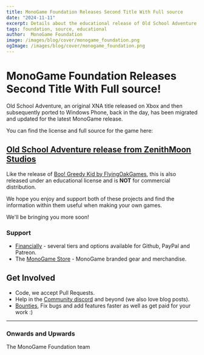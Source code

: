 ```yaml
---
title: MonoGame Foundation Releases Second Title With Full source
date: "2024-11-11"
excerpt: Details about the educational release of Old School Adventure
tags: foundation, source, educational
author:  MonoGame Foundation
image: /images/blog/cover/monogame_foundation.png
ogImage: /images/blog/cover/monogame_foundation.png
---
```


# MonoGame Foundation Releases Second Title With Full source!

Old School Adventure, an original XNA title released on Xbox and then subsequently ported to Windows Phone, back in the day, has been migrated and updated for the latest MonoGame release.

You can find the license and full source for the game here:

## [Old School Adventure release from ZenithMoon Studios](https://github.com/ZenithMoonStudios/OldSchoolAdventure)

Like the release of [Boo! Greedy Kid by FlyingOakGames](https://github.com/FlyingOakGames/GreedyKid), this is also released under an educational license and is **NOT** for commercial distribution.

We hope you enjoy and support both of these projects and find the information within them useful when making your own games. 

We'll be bringing you more soon!


### Support

- [Financially](https://monogame.net/donate/) - several tiers and options available for Github, PayPal and Patreon.
- The [MonoGame Store](https://store.monogame.net) - MonoGame branded gear and merchandise.

## Get Involved

- Code, we accept Pull Requests.
- Help in the [Community discord](https://discord.gg/monogame) and beyond (we also love blog posts).
- [Bounties](https://github.com/MonoGame/MonoGame/issues/8120), Fix bugs and add features faster as well as get paid for your work :)

---

### Onwards and Upwards

The MonoGame Foundation team